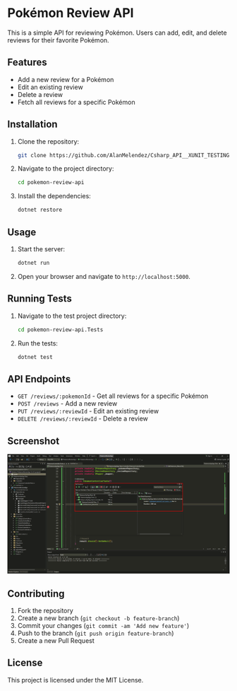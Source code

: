 # Pokémon Review API

This is a simple API for reviewing Pokémon. Users can add, edit, and delete reviews for their favorite Pokémon.

## Features

- Add a new review for a Pokémon
- Edit an existing review
- Delete a review
- Fetch all reviews for a specific Pokémon

## Installation

1. Clone the repository:
    ```bash
    git clone https://github.com/AlanMelendez/Csharp_API__XUNIT_TESTING.git
    ```
2. Navigate to the project directory:
    ```bash
    cd pokemon-review-api
    ```
3. Install the dependencies:
    ```bash
    dotnet restore
    ```

## Usage

1. Start the server:
    ```bash
    dotnet run
    ```
2. Open your browser and navigate to `http://localhost:5000`.

## Running Tests

1. Navigate to the test project directory:
    ```bash
    cd pokemon-review-api.Tests
    ```
2. Run the tests:
    ```bash
    dotnet test
    ```

## API Endpoints

- `GET /reviews/:pokemonId` - Get all reviews for a specific Pokémon
- `POST /reviews` - Add a new review
- `PUT /reviews/:reviewId` - Edit an existing review
- `DELETE /reviews/:reviewId` - Delete a review

## Screenshot

![Screenshot](./assets/test_one.png)

## Contributing

1. Fork the repository
2. Create a new branch (`git checkout -b feature-branch`)
3. Commit your changes (`git commit -am 'Add new feature'`)
4. Push to the branch (`git push origin feature-branch`)
5. Create a new Pull Request

## License

This project is licensed under the MIT License.